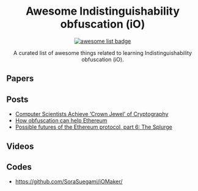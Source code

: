 <div align="center">
  <h1 align="center">Awesome Indistinguishability obfuscation (iO)</h1>
  <p align="center">
    <a href="https://github.com/sindresorhus/awesome">
      <img alt="awesome list badge" src="https://cdn.rawgit.com/sindresorhus/awesome/d7305f38d29fed78fa85652e3a63e154dd8e8829/media/badge.svg">
    </a>
  </p>

  <p align="center"> A curated list of awesome things related to learning Indistinguishability obfuscation (iO).</p>
</div>

## Papers

## Posts
- [Computer Scientists Achieve ‘Crown Jewel’ of Cryptography](https://www.quantamagazine.org/computer-scientists-achieve-crown-jewel-of-cryptography-20201110/)
- [How obfuscation can help Ethereum](https://ethresear.ch/t/how-obfuscation-can-help-ethereum/7380)
- [Possible futures of the Ethereum protocol, part 6: The Splurge](https://vitalik.eth.limo/general/2024/10/29/futures6.html)


## Videos

## Codes
- https://github.com/SoraSuegami/iOMaker/
